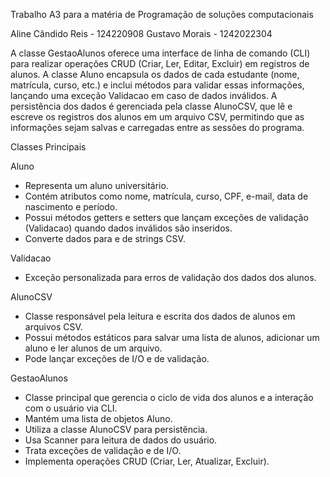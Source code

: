 Trabalho A3 para a matéria de Programação de soluções computacionais

Aline Cândido Reis - 124220908
Gustavo Morais - 1242022304

A classe GestaoAlunos oferece uma interface de linha de comando (CLI) para realizar operações CRUD (Criar, Ler, Editar, Excluir) em registros de alunos. A classe Aluno encapsula os dados de cada estudante (nome, matrícula, curso, etc.) e inclui métodos para validar essas informações, lançando uma exceção Validacao em caso de dados inválidos. A persistência dos dados é gerenciada pela classe AlunoCSV, que lê e escreve os registros dos alunos em um arquivo CSV, permitindo que as informações sejam salvas e carregadas entre as sessões do programa.

Classes Principais

Aluno

* Representa um aluno universitário.
* Contém atributos como nome, matrícula, curso, CPF, e-mail, data de nascimento e período.
* Possui métodos getters e setters que lançam exceções de validação (Validacao) quando dados inválidos são inseridos.
* Converte dados para e de strings CSV.

Validacao

* Exceção personalizada para erros de validação dos dados dos alunos.

AlunoCSV

* Classe responsável pela leitura e escrita dos dados de alunos em arquivos CSV.
* Possui métodos estáticos para salvar uma lista de alunos, adicionar um aluno e ler alunos de um arquivo.
* Pode lançar exceções de I/O e de validação.

GestaoAlunos

* Classe principal que gerencia o ciclo de vida dos alunos e a interação com o usuário via CLI.
* Mantém uma lista de objetos Aluno.
* Utiliza a classe AlunoCSV para persistência.
* Usa Scanner para leitura de dados do usuário.
* Trata exceções de validação e de I/O.
* Implementa operações CRUD (Criar, Ler, Atualizar, Excluir).
